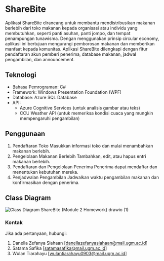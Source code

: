 # ShareBite
Aplikasi ShareBite dirancang untuk membantu mendistribusikan makanan berlebih dari toko makanan kepada organisasi atau individu yang membutuhkan, seperti panti asuhan, panti jompo, dan tempat penampungan tunawisma. Dengan menggunakan prinsip circular economy, aplikasi ini bertujuan mengurangi pemborosan makanan dan memberikan manfaat kepada komunitas. 
Aplikasi ShareBite dilengkapi dengan fitur pendaftaran akun pemberi penerima, database makanan, jadwal pengambilan, dan announcement.

##  Teknologi
- Bahasa Pemrograman: C#
- Framework: Windows Presentation Foundation (WPF)
- Database: Azure SQL Database
- API:
    - Azure Cognitive Services (untuk analisis gambar atau teks)
    - CCU Weather API (untuk memeriksa kondisi cuaca yang mungkin mempengaruhi pengambilan)

## Penggunaan
1. Pendaftaran Toko
    Masukkan informasi toko dan mulai menambahkan makanan berlebih.
2. Pengelolaan Makanan Berlebih
    Tambahkan, edit, atau hapus entri makanan berlebih.
3. Pendaftaran dan Pengelolaan Penerima
    Penerima dapat mendaftar dan menentukan kebutuhan mereka.
4. Penjadwalan Pengambilan
    Jadwalkan waktu pengambilan makanan dan konfirmasikan dengan penerima.

## Class Diagram
![Class Diagram ShareBite (Module 2 Homework) drawio (1)](https://github.com/user-attachments/assets/b2bef3be-62de-4916-b964-41dd66dd0d64)

### Kontak
Jika ada pertanyaan, hubungi:
1. Danella Zefanya Siahaan [danellazefanyasiahaan@mail.ugm.ac.id]
2. Satama Safika [satamasafika@mail.ugm.ac.id]
3. Wulan Tiarahayu [wulantiarahayu0903@mail.ugm.ac.id]


